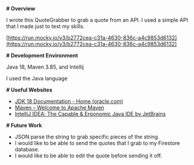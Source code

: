 **# Overview**

I wrote this QuoteGrabber to grab a quote from an API. I used a simple API that I made just to test my skills.

[https://run.mocky.io/v3/b2772cea-c31a-4630-836c-a4c9853d6132](https://run.mocky.io/v3/b2772cea-c31a-4630-836c-a4c9853d6132)

**# Development Environment**

Java 18, Maven 3.85, and Intellij

I used the Java language

**# Useful Websites**

- [JDK 18 Documentation - Home (oracle.com)](https://docs.oracle.com/en/java/javase/18/index.html)
- [Maven – Welcome to Apache Maven](https://maven.apache.org/)
- [IntelliJ IDEA: The Capable & Ergonomic Java IDE by JetBrains](https://www.jetbrains.com/idea/)

**# Future Work**

- JSON parse the string to grab specific pieces of the string.
- I would like to be able to send the quotes that I grab to my Firestore database.
- I would like to be able to edit the quote before sending it off.
